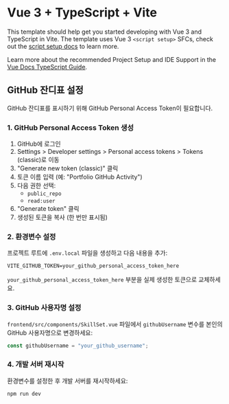 # Vue 3 + TypeScript + Vite

This template should help get you started developing with Vue 3 and TypeScript in Vite. The template uses Vue 3 `<script setup>` SFCs, check out the [script setup docs](https://v3.vuejs.org/api/sfc-script-setup.html#sfc-script-setup) to learn more.

Learn more about the recommended Project Setup and IDE Support in the [Vue Docs TypeScript Guide](https://vuejs.org/guide/typescript/overview.html#project-setup).

## GitHub 잔디표 설정

GitHub 잔디표를 표시하기 위해 GitHub Personal Access Token이 필요합니다.

### 1. GitHub Personal Access Token 생성

1. GitHub에 로그인
2. Settings > Developer settings > Personal access tokens > Tokens (classic)로 이동
3. "Generate new token (classic)" 클릭
4. 토큰 이름 입력 (예: "Portfolio GitHub Activity")
5. 다음 권한 선택:
   - `public_repo`
   - `read:user`
6. "Generate token" 클릭
7. 생성된 토큰을 복사 (한 번만 표시됨)

### 2. 환경변수 설정

프로젝트 루트에 `.env.local` 파일을 생성하고 다음 내용을 추가:

```
VITE_GITHUB_TOKEN=your_github_personal_access_token_here
```

`your_github_personal_access_token_here` 부분을 실제 생성한 토큰으로 교체하세요.

### 3. GitHub 사용자명 설정

`frontend/src/components/SkillSet.vue` 파일에서 `githubUsername` 변수를 본인의 GitHub 사용자명으로 변경하세요:

```javascript
const githubUsername = "your_github_username";
```

### 4. 개발 서버 재시작

환경변수를 설정한 후 개발 서버를 재시작하세요:

```bash
npm run dev
```
